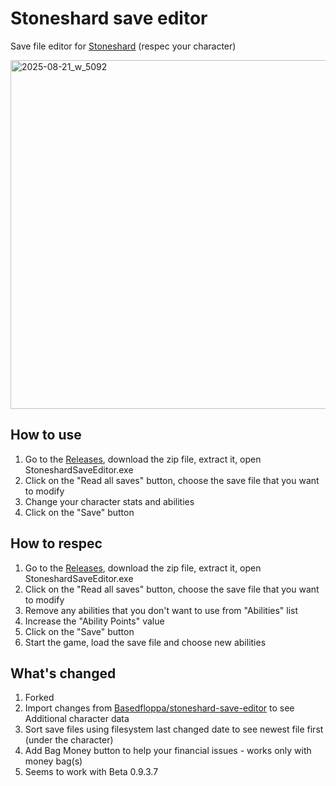 # Stoneshard save editor

Save file editor for [Stoneshard](https://store.steampowered.com/app/625960/Stoneshard/) (respec your character)

<img width="745" height="558" alt="2025-08-21_w_5092" src="https://github.com/user-attachments/assets/8190de9e-acb2-4963-a7a5-201f6ef27993" />

## How to use

1. Go to the [Releases](https://github.com/denbkh/stoneshard-save-editor/releases), download the zip file, extract it, open StoneshardSaveEditor.exe
1. Click on the "Read all saves" button, choose the save file that you want to modify
1. Change your character stats and abilities
1. Click on the "Save" button

## How to respec

1. Go to the [Releases](https://github.com/denbkh/stoneshard-save-editor/releases), download the zip file, extract it, open StoneshardSaveEditor.exe
1. Click on the "Read all saves" button, choose the save file that you want to modify
1. Remove any abilities that you don't want to use from "Abilities" list
1. Increase the "Ability Points" value
1. Click on the "Save" button
1. Start the game, load the save file and choose new abilities

## What's changed

1. Forked
2. Import changes from [Basedfloppa/stoneshard-save-editor](https://github.com/Basedfloppa/stoneshard-save-editor) to see Additional character data
3. Sort save files using filesystem last changed date to see newest file first (under the character)
4. Add Bag Money button to help your financial issues - works only with money bag(s)
5. Seems to work with Beta 0.9.3.7
